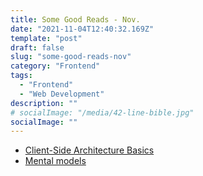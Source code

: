 ```yaml
---
title: Some Good Reads - Nov.
date: "2021-11-04T12:40:32.169Z"
template: "post"
draft: false
slug: "some-good-reads-nov"
category: "Frontend"
tags:
  - "Frontend"
  - "Web Development"
description: ""
# socialImage: "/media/42-line-bible.jpg"
socialImage: ""
---
```


- [Client-Side Architecture Basics](https://khalilstemmler.com/articles/client-side-architecture/introduction/)
- [Mental models](https://www.julian.com/blog/mental-model-examples)
